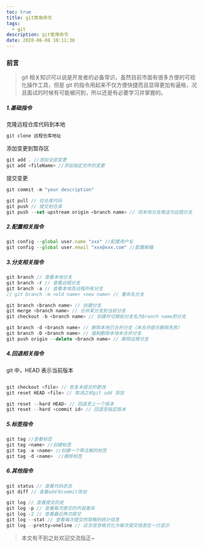 ```yaml
---
toc: true
title: git常用命令
tags:
  - git
description: git常用命令
date: 2020-06-08 10:11:38
---
```


### 前言

> git 相关知识可以说是开发者的必备常识，虽然目前市面有很多方便的可视化操作工具，但是 git 的指令用起来不仅方便快捷而且显得更加有逼格，况且面试的时候有可能被问到，所以还是有必要学习并掌握的。

##### 1.基础指令

克隆远程仓库代码到本地

```js
git clone 远程仓库地址
```

添加变更到暂存区

```js
git add . //添加全部变更
git add <fileName> //添加指定文件的变更
```

<!--more-->

提交变更

```js
git commit -m "your description"
```

```js
git pull // 拉仓库代码
git push // 提交到仓库
git push --set-upstream origin <branch name> // 将本地分支推送为远程分支
```

##### 2.配置相关指令

```js
git config --global user.name "xxx" //配置用户名
git config --global user.email "xxx@xxx.com" //配置邮箱
```

##### 3.分支相关指令

```js
git branch // 查看本地分支
git branch -r // 查看远程分支
git branch -a // 查看本地及远程所有分支
// git branch -m <old name> <new name> // 重命名分支

git branch <branch name> // 创建分支
git merge <branch name> // 合并某分支到当前分支
git checkout -b <branch name> // 创建并切换到分支名为branch name的分支

git branch -d <branch name> // 删除本地已合并分支（未合并提示删除失败）
git branch -D <branch name> // 强制删除本地未合并分支
git push origin --delete <branch name> // 删除远程分支
```

##### 4.回退相关指令

git 中，HEAD 表示当前版本

```js

git checkout <file> // 恢复未提交的更改
git reset HEAD <file> // 取消之前git add 添加

git reset --hard HEAD~ // 回退至上一个版本
git reset --hard <commit id> // 回退至指定版本
```

##### 5.标签指令

```js
git tag //查看标签
git tag <name> //创建标签
git tag -a <name> //创建一个带注解的标签
git tag -d <name>  //删除标签
```

##### 6.其他指令

```js
git status // 查看代码状态
git diff // 查看add与commit改动

git log // 查看提交历史
git log -p // 查看每次提交的内容差异
git log -2 // 查看最近两次提交
git log --stat // 查看每次提交的简略的统计信息
git log --pretty=oneline // 日志信息格式化为每次提交信息在一行显示
```

> 本文有不到之处欢迎交流指正~
